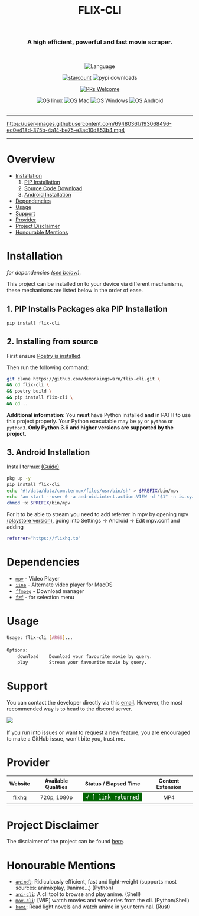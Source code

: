 <h1 align="center">
  FLIX-CLI
</h1>
<br>
<h3 align="center">
  A high efficient, powerful and fast movie scraper.
</h3>

<div align="center">
  <br>

  ![Language](https://img.shields.io/badge/-python-3776AB.svg?style=for-the-badge&logo=python&logoColor=white)
  
  <a href="https://github.com/demonkingswarn/flix-cli"><img src="https://img.shields.io/github/stars/demonkingswarn/flix-cli?color=orange&logo=github&style=flat-square " alt="starcount"></a> <img src="https://img.shields.io/pypi/dm/flix-cli" alt="pypi downloads" />

  <a href="http://makeapullrequest.com"><img src="https://img.shields.io/badge/PRs-welcome-brightgreen.svg" alt="PRs Welcome"></a>

  <img src="https://img.shields.io/badge/os-linux-brightgreen" alt="OS linux">
  <img src="https://img.shields.io/badge/os-mac-brightgreen"alt="OS Mac">
  <img src="https://img.shields.io/badge/os-windows-brightgreen" alt="OS Windows">
  <img src="https://img.shields.io/badge/os-android-brightgreen" alt="OS Android">
  <br>
</div>

<br>

---

https://user-images.githubusercontent.com/69480361/193068496-ec0e418d-375b-4a14-be75-e3ac10d853b4.mp4



---

# Overview

- [Installation](#installation)
    1. [PIP Installation](#1-pip-installs-packages-aka-pip-installation)
    2. [Source Code Download](#2-source-code-download)
    3. [Android Installation](#3-android-installation)
- [Dependencies](#dependencies)
- [Usage](#usage)
- [Support](#support)
- [Provider](#provider)
- [Project Disclaimer](#project-disclaimer)
- [Honourable Mentions](#honourable-mentions)

# Installation
<i>for dependencies <a href="https://github.com/DemonKingSwarn/flix-cli#dependencies">(see below)</a>.</i>

This project can be installed on to your device via different mechanisms, these mechanisms are listed below in the order of ease.

## 1. PIP Installs Packages aka PIP Installation
```sh
pip install flix-cli
```

## 2. Installing from source

First ensure <a href="https://python-poetry.org/docs/#installation">Poetry is installed</a>.

Then run the following command:

```sh
git clone https://github.com/demonkingswarn/flix-cli.git \
&& cd flix-cli \ 
&& poetry build \ 
&& pip install flix-cli \ 
&& cd ..
```

<b>Additional information</b>: You <b>must</b> have Python installed <b>and</b> in PATH to use this project properly. Your Python executable may be `py` or `python` or `python3`. <b>Only Python 3.6 and higher versions are supported by the project.</b>

## 3. Android Installation
Install termux <a href="https://termux.com">(Guide)</a>
```sh
pkg up -y
pip install flix-cli
echo '#!/data/data/com.termux/files/usr/bin/sh' > $PREFIX/bin/mpv
echo 'am start --user 0 -a android.intent.action.VIEW -d "$1" -n is.xyz.mpv/.MPVActivity &' >> $PREFIX/bin/mpv
chmod +x $PREFIX/bin/mpv
```

For it to be able to stream you need to add referrer in mpv by opening mpv <a href="https://play.google.com/store/apps/details?id=is.xyz.mpv">(playstore version)</a>, going into Settings -> Android -> Edit mpv.conf and adding
```sh
referrer="https://flixhq.to"
```

# Dependencies
- [`mpv`](https://mpv.io) - Video Player
- [`iina`](https://iina.io) - Alternate video player for MacOS
- [`ffmpeg`](https://github.com/FFmpeg/FFmpeg) - Download manager
- [`fzf`](https://github.com/junegunn/fzf) - for selection menu

# Usage

```sh
Usage: flix-cli [ARGS]...

Options:
    download    Download your favourite movie by query.
    play        Stream your favourite movie by query.
```

# Support
You can contact the developer directly via this <a href="mailto:swarn@demonkingswarn.ml">email</a>. However, the most recommended way is to head to the discord server.

<a href="https://discord.gg/JF85vTkDyC"><img src="https://invidget.switchblade.xyz/JF85vTkDyC"></a>

If you run into issues or want to request a new feature, you are encouraged to make a GitHub issue, won't bite you, trust me.

# Provider
| Website                                      | Available Qualities | Status / Elapsed Time                                                                                    | Content Extension   |
| :------------------------------------------: | :-----------------: | :----:                                                                                                   | :-----------------: |
| [flixhq](https://flixhq.to)                  | 720p, 1080p         | <img height="25" src="https://github.com/DemonKingSwarn/flix-status/raw/master/images/gdriveplayer.jpg"> | MP4                 |

# Project Disclaimer
The disclaimer of the project  can be found <a href="https://github.com/demonkingswarn/flix-cli/blob/master/disclaimer.org">here</a>.

# Honourable Mentions

- [`animdl`](https://github.com/justfoolingaround/animdl): Ridiculously efficient, fast and light-weight (supports most sources: animixplay, 9anime...) (Python)
- [`ani-cli`](https://github.com/pystardust/ani-cli): A cli tool to browse and play anime. (Shell)
- [`mov-cli`](https://github.com/mov-cli/mov-cli): [WIP] watch movies and webseries from the cli. (Python/Shell)
- [`kami`](https://github.com/mrfluffy-dev/kami): Read light novels and watch anime in your terminal. (Rust)
